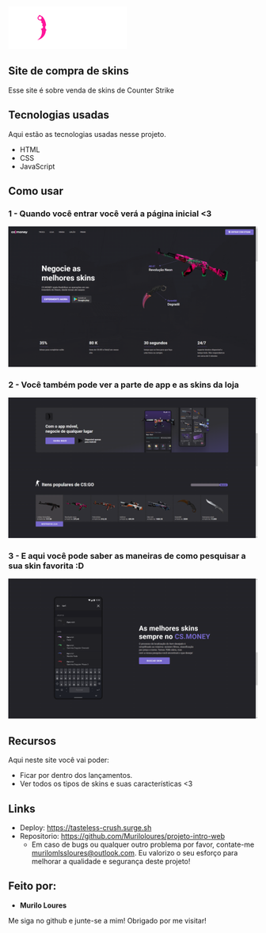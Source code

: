 ![Logo of the project](https://github.com/Muriloloures/projeto-intro-web/blob/main/img/logo.svg)


## Site de compra de skins
Esse site é sobre venda de skins de Counter Strike


## Tecnologias usadas 

Aqui estão as tecnologias usadas nesse projeto.

* HTML
* CSS
* JavaScript

## Como usar

### 1 - Quando você entrar você verá a página inicial <3

![Homepage image](https://github.com/Muriloloures/projeto-intro-web/blob/main/readme-photos/home.png)

### 2 - Você também pode ver a parte de app e as skins da loja

![Posts](https://github.com/Muriloloures/projeto-intro-web/blob/main/readme-photos/app-e-items-da-loja.png)

### 3 - E aqui você pode saber as maneiras de como pesquisar a sua skin favorita :D

![Post show](https://github.com/Muriloloures/projeto-intro-web/blob/main/readme-photos/como-pesquisar.png)

## Recursos

Aqui neste site você vai poder:
 - Ficar por dentro dos lançamentos.
 - Ver todos os tipos de skins e suas características <3


## Links
  - Deploy: https://tasteless-crush.surge.sh
  - Repositorio: https://github.com/Muriloloures/projeto-intro-web
    - Em caso de bugs ou qualquer outro problema por favor, contate-me
      murilomlssloures@outlook.com. Eu valorizo o seu esforço para melhorar a qualidade e segurança deste projeto!

  ## Feito por:

  * **Murilo Loures** 

  Me siga no github e junte-se a mim!
  Obrigado por me visitar!






